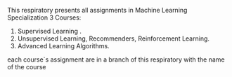 This respiratory presents all assignments in Machine Learning Specialization 3 Courses:
1. Supervised Learning .
2. Unsupervised Learning, Recommenders, Reinforcement Learning. 
3. Advanced Learning Algorithms.

each course`s assignment are in a branch of this respiratory with the name of the course 
